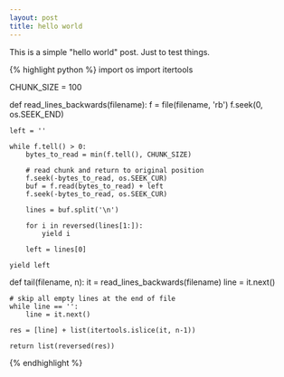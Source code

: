 ```yaml
---
layout: post
title: hello world
---
```


This is a simple "hello world" post. Just to test things.

{% highlight python %}
import os
import itertools

CHUNK_SIZE = 100

def read_lines_backwards(filename):
    f = file(filename, 'rb')
    f.seek(0, os.SEEK_END)

    left = ''

    while f.tell() > 0:
        bytes_to_read = min(f.tell(), CHUNK_SIZE)

        # read chunk and return to original position
        f.seek(-bytes_to_read, os.SEEK_CUR)
        buf = f.read(bytes_to_read) + left
        f.seek(-bytes_to_read, os.SEEK_CUR)
        
        lines = buf.split('\n')
        
        for i in reversed(lines[1:]):
            yield i

        left = lines[0]

    yield left

def tail(filename, n):
    it = read_lines_backwards(filename)
    line = it.next()
    
    # skip all empty lines at the end of file
    while line == '':
        line = it.next()

    res = [line] + list(itertools.islice(it, n-1))

    return list(reversed(res))
{% endhighlight %}
